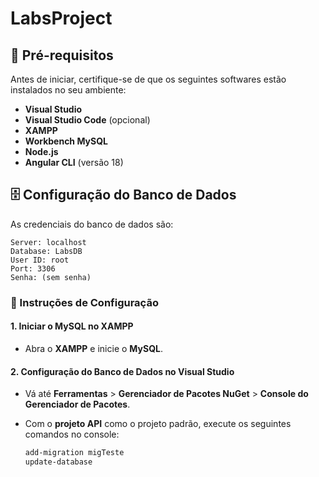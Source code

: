 # LabsProject
 
## 🚀 Pré-requisitos

Antes de iniciar, certifique-se de que os seguintes softwares estão instalados no seu ambiente:

- **Visual Studio**
- **Visual Studio Code** (opcional)
- **XAMPP**
- **Workbench MySQL**
- **Node.js**
- **Angular CLI** (versão 18)

## 🗄️ Configuração do Banco de Dados

As credenciais do banco de dados são:

```plaintext
Server: localhost
Database: LabsDB
User ID: root
Port: 3306
Senha: (sem senha)
```

### 🚀 Instruções de Configuração

#### 1. Iniciar o MySQL no XAMPP

- Abra o **XAMPP** e inicie o **MySQL**.

#### 2. Configuração do Banco de Dados no Visual Studio

- Vá até **Ferramentas** > **Gerenciador de Pacotes NuGet** > **Console do Gerenciador de Pacotes**.
- Com o **projeto API** como o projeto padrão, execute os seguintes comandos no console:

   ```bash
   add-migration migTeste
   update-database
   ```
